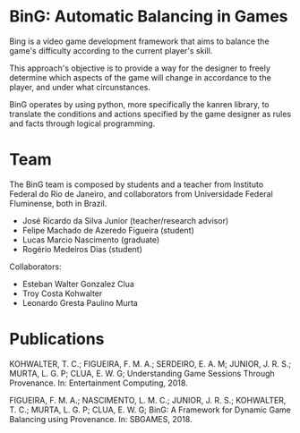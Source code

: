 # BinG: Automatic Balancing in Games

Bing is a video game development framework that aims to balance the game's difficulty according to the current player's skill. 

This approach's objective is to provide a way for the designer to freely determine which aspects of the game will change in accordance to the player, and under what circunstances.

BinG operates by using python, more specifically the kanren library, to translate the conditions and actions specified by the game designer as rules and facts through logical programming.

# Team

The BinG team is composed by students and a teacher from Instituto Federal do Rio de Janeiro, and collaborators from Universidade
Federal Fluminense, both in Brazil.

- José Ricardo da Silva Junior (teacher/research advisor)
- Felipe Machado de Azeredo Figueira (student)
- Lucas Marcio Nascimento (graduate)
- Rogério Medeiros Dias (student)

Collaborators:

- Esteban Walter Gonzalez Clua
- Troy Costa Kohwalter
- Leonardo Gresta Paulino Murta

# Publications

KOHWALTER, T. C.; FIGUEIRA, F. M. A.; SERDEIRO, E. A. M; JUNIOR, J. R. S.; MURTA, L. G. P; CLUA, E. W. G;
Understanding Game Sessions Through Provenance. In: Entertainment Computing, 2018.

FIGUEIRA, F. M. A.; NASCIMENTO, L. M. C.; JUNIOR, J. R. S.; KOHWALTER, T. C.; MURTA, L. G. P; CLUA, E. W. G;
BinG: A Framework for Dynamic Game Balancing using Provenance. In: SBGAMES, 2018.
